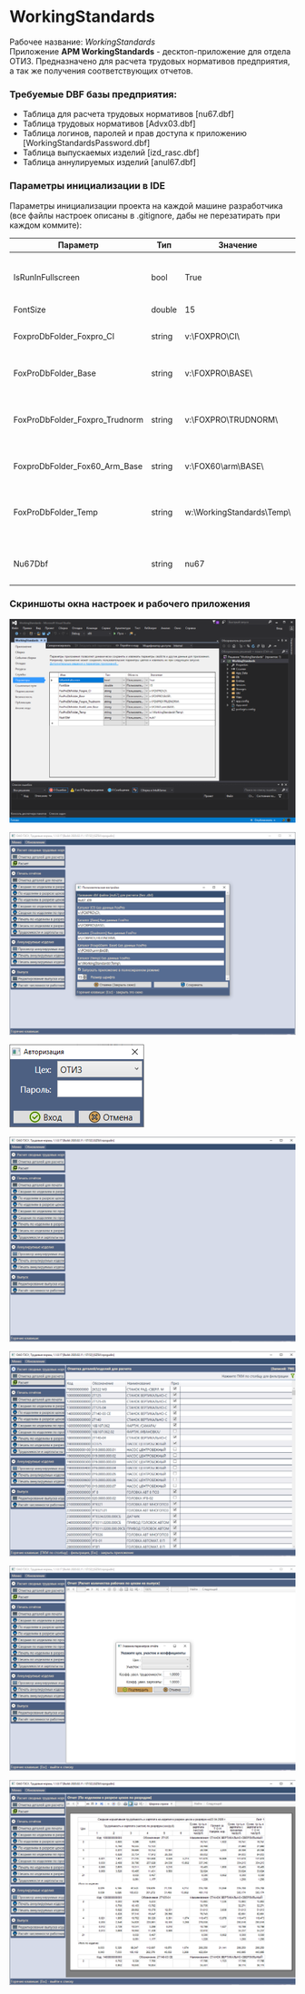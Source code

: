 # WorkingStandards

Рабочее название: *WorkingStandards*  
Приложение **АРМ WorkingStandards** - десктоп-приложение для отдела ОТИЗ. Предназначено для расчета трудовых нормативов предприятия, а так же получения соответствующих отчетов.

### Требуемые DBF базы предприятия: 
- Таблица для расчета трудовых нормативов [nu67.dbf]
- Таблица трудовых нормативов [Advx03.dbf]
- Таблица логинов, паролей и прав доступа к приложению [WorkingStandardsPassword.dbf] 
- Таблица выпускаемых изделий [izd_rasc.dbf]
- Таблица аннулируемых изделий [anul67.dbf]


### Параметры инициализации в IDE  
Параметры инициализации проекта на каждой машине разработчика (все файлы настроек описаны в .gitignore, дабы не перезатирать при каждом коммите): 

Параметр | Тип | Значение | Комментарий 
-------- | --- | -------- | -----------
IsRunInFullscreen               | bool   | True                 		| Признак запуска приложения в полноэкранном режиме 
FontSize               			| double | 15                   		| Размер шрифта
FoxproDbFolder_Foxpro_CI  		| string | v:\FOXPRO\CI\   				| Путь до dbf таблиц аннулированных изделий
FoxProDbFolder_Base  			| string | v:\FOXPRO\BASE\   			| Путь до dbf таблиц foxpro базовых
FoxProDbFolder_Foxpro_Trudnorm  | string | v:\FOXPRO\TRUDNORM\			| Путь до dbf таблиц где хранятся расчитанные трудовые нормативы
FoxproDbFolder_Fox60_Arm_Base  	| string | v:\FOX60\arm\BASE\   		| Путь до dbf таблиц fox60 базовых
FoxProDbFolder_Temp             | string | w:\WorkingStandards\Temp\    | Путь до временных файлов приложения, необходимых при расчете
Nu67Dbf							| string | nu67    						| Название таблицы трудовых нормативов


### Скриншоты окна настроек и рабочего приложения  

![Alt text](_img/ide-config.png "Скриншот окна параметров IDE")  

![Alt text](_img/config.png "Скриншот окна параметров приложения")  

![Alt text](_img/login.png "Скриншот окна авторизации")  

![Alt text](_img/app-screenshot-1.png "Скриншот приложения 1")  

![Alt text](_img/app-screenshot-2.png "Скриншот приложения 2")  

![Alt text](_img/app-screenshot-3.png "Скриншот приложения 3")  

![Alt text](_img/app-screenshot-4.png "Скриншот приложения 4")  
